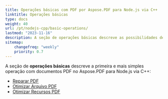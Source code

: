 ```yaml
---
title: Operações básicas com PDF por Aspose.PDF para Node.js via C++ 
linktitle: Operações básicas
type: docs
weight: 40
url: /pt/nodejs-cpp/basic-operations/
lastmod: "2023-11-16"
description: A seção de operações básicas descreve as possibilidades de operações mais simples com documentos PDF usando o Aspose.PDF para Node.js via C++.
sitemap:
    changefreq: "weekly"
    priority: 0.7
---
```


A seção de **operações básicas** descreve a primeira e mais simples operação com documentos PDF no Aspose.PDF para Node.js via C++:

- [Reparar PDF](/pdf/pt/nodejs-cpp/repair-pdf/)
- [Otimizar Arquivo PDF](/pdf/pt/nodejs-cpp/optimize-pdf/)
- [Otimizar Recursos PDF](/pdf/pt/nodejs-cpp/optimize-pdf-resources/)